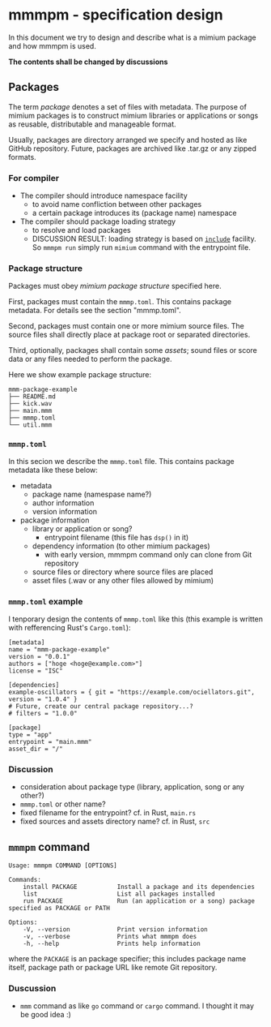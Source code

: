 # mmmpm - specification design

In this document we try to design and describe what is a mimium package and how mmmpm is used.

**The contents shall be changed by discussions**

## Packages

The term *package* denotes a set of files with metadata. The purpose of mimium packages is to construct mimium libraries or applications or songs as reusable, distributable and manageable format.

Usually, packages are directory arranged we specify and hosted as like GitHub repository. Future, packages are archived like .tar.gz or any zipped formats.

### For compiler

- The compiler should introduce namespace facility
    - to avoid name confliction between other packages
    - a certain package introduces its (package name) namespace
- The compiler should package loading strategy
    - to resolve and load packages
    - DISCUSSION RESULT: loading strategy is based on [`include`](https://mimium.org/en/docs/users-guide/language-specification/grammar-rule/#include) facility. So `mmmpm run` simply run `mimium` command with the entrypoint file.

### Package structure

Packages must obey *mimium package structure* specified here.

First, packages must contain the `mmmp.toml`. This contains package metadata. For details see the section "mmmp.toml".

Second, packages must contain one or more mimium source files. The source files shall directly place at package root or separated directories.

Third, optionally, packages shall contain some *assets*; sound files or score data or any files needed to perform the package.

Here we show example package structure:

```
mmm-package-example
├── README.md
├── kick.wav
├── main.mmm
├── mmmp.toml
└── util.mmm
```

### `mmmp.toml`

In this secion we describe the `mmmp.toml` file. This contains package metadata like these below:

- metadata
    - package name (namespase name?)
    - author information
    - version information
- package information
    - library or application or song?
        - entrypoint filename (this file has `dsp()` in it)
    - dependency information (to other mimium packages)
        - with early version, mmmpm command only can clone from Git repository
    - source files or directory where source files are placed
    - asset files (.wav or any other files allowed by mimium)

### `mmmp.toml` example

I tenporary design the contents of `mmmp.toml` like this (this example is written with refferencing Rust's `Cargo.toml`):

```
[metadata]
name = "mmm-package-example"
version = "0.0.1"
authors = ["hoge <hoge@example.com>"]
license = "ISC"

[dependencies]
example-oscillators = { git = "https://example.com/ociellators.git", version = "1.0.4" }
# Future, create our central package repository...?
# filters = "1.0.0"

[package]
type = "app"
entrypoint = "main.mmm"
asset_dir = "/"
```

### Discussion

- consideration about package type (library, application, song or any other?)
- `mmmp.toml` or other name?
- fixed filename for the entrypoint? cf. in Rust, `main.rs`
- fixed sources and assets directory name? cf. in Rust, `src`

## `mmmpm` command

```
Usage: mmmpm COMMAND [OPTIONS]

Commands:
    install PACKAGE           Install a package and its dependencies
    list                      List all packages installed
    run PACKAGE               Run (an application or a song) package specified as PACKAGE or PATH

Options:
    -V, --version             Print version information
    -v, --verbose             Prints what mmmpm does
    -h, --help                Prints help information
```

where the `PACKAGE` is an package specifier; this includes package name itself, package path or package URL like remote Git repository.

### Duscussion

- `mmm` command as like `go` command or `cargo` command. I thought it may be good idea :)
